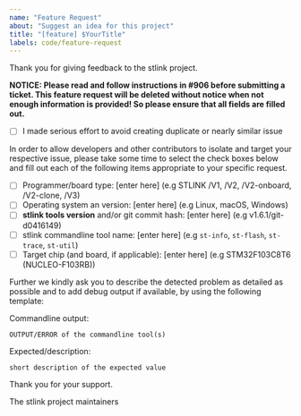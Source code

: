 ```yaml
---
name: "Feature Request"
about: "Suggest an idea for this project"
title: "[feature] $YourTitle"
labels: code/feature-request
---
```


Thank you for giving feedback to the stlink project.

**NOTICE: Please read and follow instructions in #906 before submitting a ticket.
This feature request will be deleted without notice when not enough information is provided! So please ensure that all fields are filled out.**

- [ ] I made serious effort to avoid creating duplicate or nearly similar issue

In order to allow developers and other contributors to isolate and target your respective issue, please take some time to select the check boxes below and fill out each of the following items appropriate to your specific request.

- [ ] Programmer/board type: [enter here] (e.g STLINK /V1, /V2, /V2-onboard, /V2-clone, /V3)
- [ ] Operating system an version: [enter here] (e.g Linux, macOS, Windows)
- [ ] **stlink tools version** and/or git commit hash: [enter here] (e.g v1.6.1/git-d0416149)
- [ ] stlink commandline tool name: [enter here] (e.g `st-info`, `st-flash`, `st-trace`, `st-util`)
- [ ] Target chip (and board, if applicable): [enter here] (e.g STM32F103C8T6 (NUCLEO-F103RB))

Further we kindly ask you to describe the detected problem as detailed as possible and to add debug output if available, by using the following template:

Commandline output:

```
OUTPUT/ERROR of the commandline tool(s)
```

Expected/description:

`short description of the expected value`

Thank you for your support.

The stlink project maintainers
